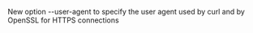 New option --user-agent to specify the user agent used by curl and by OpenSSL for HTTPS connections
